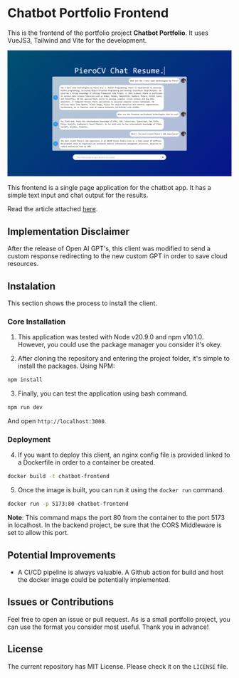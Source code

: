 # Chatbot Portfolio Frontend
This is the frontend of the portfolio project **Chatbot Portfolio**. It uses VueJS3, Tailwind and Vite for the development.

<p align="center">
  <img src="assets/gui.png" alt="User Interface for Chatbot app">
</p>

This frontend is a single page application for the chatbot app. It has a simple text input and chat output for the results.

Read the article attached [here](#).

## Implementation Disclaimer
After the release of Open AI GPT's, this client was modified to send a custom response redirecting to the new custom GPT in order to save cloud resources. 

## Instalation
This section shows the process to install the client.

### Core Installation
1. This application was tested with Node v20.9.0 and npm v10.1.0. However, you could use the package manager you consider it's okey.

2. After cloning the repository and entering the project folder, it's simple to install the packages. Using NPM:

```bash
npm install
```

3. Finally, you can test the application using bash command.
```bash
npm run dev
```
And open `http://localhost:3000`.

### Deployment
4. If you want to deploy this client, an nginx config file is provided linked to a Dockerfile in order to a container be created.
```bash
docker build -t chatbot-frontend
```

5. Once the image is built, you can run it using the `docker run` command.
```bash
docker run -p 5173:80 chatbot-frontend
```

**Note**: This command maps the port 80 from the container to the port 5173 in localhost. In the backend project, be sure that the CORS Middleware is set to allow this port.
## Potential Improvements
- A CI/CD pipeline is always valuable. A Github action for build and host the docker image could be potentially implemented.

## Issues or Contributions
Feel free to open an issue or pull request. As is a small portfolio project, you can use the format you consider most useful. Thank you in advance!

## License
The current repository has MIT License. Please check it on the `LICENSE` file.
